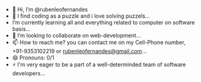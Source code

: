 - 👋 Hi, I’m @rubenleofernandes
- 👀 I find coding as a puzzle and i love solving puzzels...
- I’m currently learning all and everything related to computer on software basis...
- 💞️ I’m looking to collaborate on web-development...
- 📫 How to reach me? you can contact me on my Cell-Phone number, +91-9353102219 or rubenleofernandes@gmail.com...
- 😄 Pronouns: 0/1
- ⚡ I'm very eager to be a part of a well-determinded team of software developers...

<!---
rubenleofernandes/rubenleofernandes is a ✨ special ✨ repository because its `README.md` (this file) appears on your GitHub profile.
You can click the Preview link to take a look at your changes.
--->
